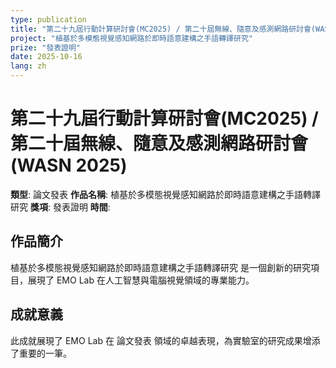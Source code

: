 ```yaml
---
type: publication
title: "第二十九屆行動計算研討會(MC2025) / 第二十屆無線、隨意及感測網路研討會(WASN 2025)"
project: "植基於多模態視覺感知網路於即時語意建構之手語轉譯研究"
prize: "發表證明"
date: 2025-10-16
lang: zh
---
```


# 第二十九屆行動計算研討會(MC2025) / 第二十屆無線、隨意及感測網路研討會(WASN 2025)

**類型**: 論文發表
**作品名稱**: 植基於多模態視覺感知網路於即時語意建構之手語轉譯研究
**獎項**: 發表證明
**時間**: 

## 作品簡介

植基於多模態視覺感知網路於即時語意建構之手語轉譯研究 是一個創新的研究項目，展現了 EMO Lab 在人工智慧與電腦視覺領域的專業能力。

## 成就意義

此成就展現了 EMO Lab 在 論文發表 領域的卓越表現，為實驗室的研究成果增添了重要的一筆。

